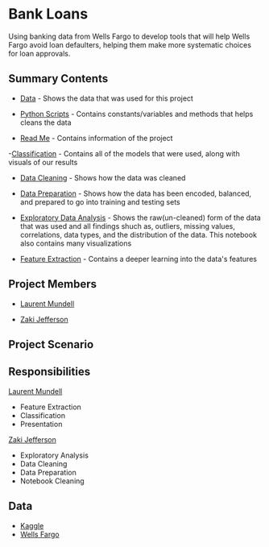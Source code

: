 # Bank Loans
Using banking data from Wells Fargo to develop tools that will help Wells Fargo avoid loan defaulters, helping them make more systematic choices for loan approvals.

## Summary Contents
- [Data](https://github.com/LaurentStar/mod_5_project/tree/master/Data) - Shows the data that was used for this project

- [Python Scripts](https://github.com/LaurentStar/mod_5_project/tree/master/Scripts) - Contains constants/variables and methods that helps cleans the data

- [Read Me](https://github.com/LaurentStar/mod_5_project/blob/master/README.md) - Contains information of the project

-[Classification](https://github.com/LaurentStar/mod_5_project/blob/master/classification.ipynb) - Contains all of the models that were used, along with visuals of our results

- [Data Cleaning](https://github.com/LaurentStar/mod_5_project/blob/master/data_cleaning.ipynb) - Shows how the data was cleaned

- [Data Preparation](https://github.com/LaurentStar/mod_5_project/blob/master/data_prep.ipynb) - Shows how the data has been encoded, balanced, and prepared to go into training and testing sets

- [Exploratory Data Analysis](https://github.com/LaurentStar/mod_5_project/blob/master/exploratory_analysis.ipynb) - Shows the raw(un-cleaned) form of the data that was used and all findings shuch as, outliers, missing values, correlations, data types, and the distribution of the data. This notebook also contains many visualizations

- [Feature Extraction](https://github.com/LaurentStar/mod_5_project/blob/master/feature_extraction.ipynb) - Contains a deeper learning into the data's features

## Project Members
- [Laurent Mundell](https://github.com/LaurentStar)

- [Zaki Jefferson](https://github.com/jeffersonzaki)

## Project Scenario


## Responsibilities
[Laurent Mundell](https://github.com/LaurentStar)
  - Feature Extraction
  - Classification
  - Presentation

[Zaki Jefferson](https://github.com/jeffersonzaki)
  - Exploratory Analysis
  - Data Cleaning
  - Data Preparation
  - Notebook Cleaning

## Data
- [Kaggle](https://www.kaggle.com/zaurbegiev/my-dataset#credit_train.csv)
- [Wells Fargo](https://developer.wellsfargo.com/apis)
